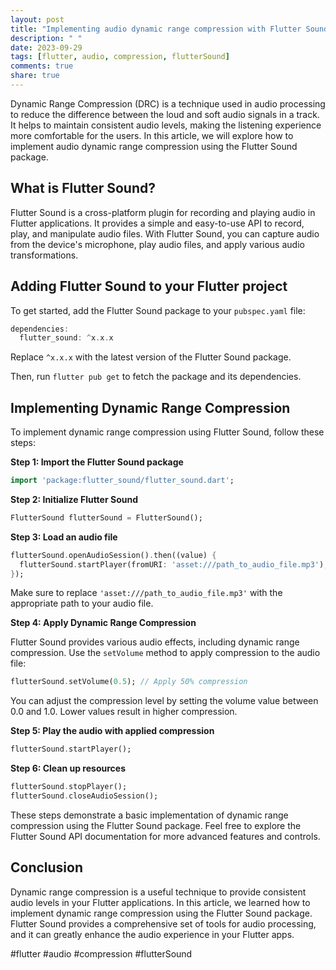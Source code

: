 ```yaml
---
layout: post
title: "Implementing audio dynamic range compression with Flutter Sound"
description: " "
date: 2023-09-29
tags: [flutter, audio, compression, flutterSound]
comments: true
share: true
---
```


Dynamic Range Compression (DRC) is a technique used in audio processing to reduce the difference between the loud and soft audio signals in a track. It helps to maintain consistent audio levels, making the listening experience more comfortable for the users. In this article, we will explore how to implement audio dynamic range compression using the Flutter Sound package.

## What is Flutter Sound?

Flutter Sound is a cross-platform plugin for recording and playing audio in Flutter applications. It provides a simple and easy-to-use API to record, play, and manipulate audio files. With Flutter Sound, you can capture audio from the device's microphone, play audio files, and apply various audio transformations.

## Adding Flutter Sound to your Flutter project

To get started, add the Flutter Sound package to your `pubspec.yaml` file:

```dart
dependencies:
  flutter_sound: ^x.x.x
```

Replace `^x.x.x` with the latest version of the Flutter Sound package.

Then, run `flutter pub get` to fetch the package and its dependencies.

## Implementing Dynamic Range Compression

To implement dynamic range compression using Flutter Sound, follow these steps:

**Step 1: Import the Flutter Sound package**

```dart
import 'package:flutter_sound/flutter_sound.dart';
```

**Step 2: Initialize Flutter Sound**

```dart
FlutterSound flutterSound = FlutterSound();
```

**Step 3: Load an audio file**

```dart
flutterSound.openAudioSession().then((value) {
  flutterSound.startPlayer(fromURI: 'asset:///path_to_audio_file.mp3');
});
```
Make sure to replace `'asset:///path_to_audio_file.mp3'` with the appropriate path to your audio file.

**Step 4: Apply Dynamic Range Compression**

Flutter Sound provides various audio effects, including dynamic range compression. Use the `setVolume` method to apply compression to the audio file:

```dart
flutterSound.setVolume(0.5); // Apply 50% compression
```

You can adjust the compression level by setting the volume value between 0.0 and 1.0. Lower values result in higher compression.

**Step 5: Play the audio with applied compression**

```dart
flutterSound.startPlayer();
```

**Step 6: Clean up resources**

```dart
flutterSound.stopPlayer();
flutterSound.closeAudioSession();
```

These steps demonstrate a basic implementation of dynamic range compression using the Flutter Sound package. Feel free to explore the Flutter Sound API documentation for more advanced features and controls.

## Conclusion

Dynamic range compression is a useful technique to provide consistent audio levels in your Flutter applications. In this article, we learned how to implement dynamic range compression using the Flutter Sound package. Flutter Sound provides a comprehensive set of tools for audio processing, and it can greatly enhance the audio experience in your Flutter apps.

#flutter #audio #compression #flutterSound